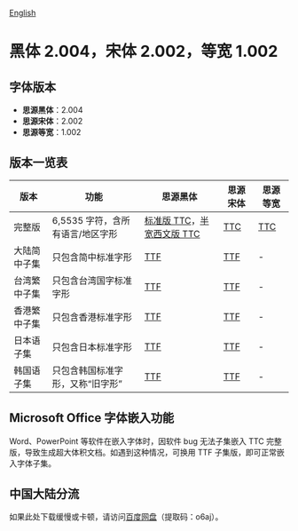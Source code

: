 [English](README_EN.md)

# 黑体 2.004，宋体 2.002，等宽 1.002


## 字体版本

* **思源黑体**：2.004
* **思源宋体**：2.002
* **思源等宽**：1.002


## 版本一览表

| 版本         | 功能                             | 思源黑体                                                                                                                                                                                                                                           | 思源宋体                                                                                                          | 思源等宽                                                                                                       |
|--------------|----------------------------------|----------------------------------------------------------------------------------------------------------------------------------------------------------------------------------------------------------------------------------------------------|-------------------------------------------------------------------------------------------------------------------|----------------------------------------------------------------------------------------------------------------|
| 完整版       | 6,5535 字符，含所有语言/地区字形 | [标准版 TTC](https://github.com/Pal3love/Source-Han-TrueType/releases/download/2.004-2.002-1.002-R/SourceHanSans.zip)，[半宽西文版 TTC](https://github.com/Pal3love/Source-Han-TrueType/releases/download/2.004-2.002-1.002-R/SourceHanSansHW.zip) | [TTC](https://github.com/Pal3love/Source-Han-TrueType/releases/download/2.004-2.002-1.002-R/SourceHanSerif.zip)   | [TTC](https://github.com/Pal3love/Source-Han-TrueType/releases/download/2.004-2.002-1.002-R/SourceHanMono.zip) |
| 大陆简中子集 | 只包含简中标准字形               | [TTF](https://github.com/Pal3love/Source-Han-TrueType/releases/download/2.004-2.002-1.002-R/SourceHanSansCN.zip)                                                                                                                                   | [TTF](https://github.com/Pal3love/Source-Han-TrueType/releases/download/2.004-2.002-1.002-R/SourceHanSerifCN.zip) | -                                                                                                              |
| 台湾繁中子集 | 只包含台湾国字标准字形           | [TTF](https://github.com/Pal3love/Source-Han-TrueType/releases/download/2.004-2.002-1.002-R/SourceHanSansTW.zip)                                                                                                                                   | [TTF](https://github.com/Pal3love/Source-Han-TrueType/releases/download/2.004-2.002-1.002-R/SourceHanSerifTW.zip) | -                                                                                                              |
| 香港繁中子集 | 只包含香港标准字形               | [TTF](https://github.com/Pal3love/Source-Han-TrueType/releases/download/2.004-2.002-1.002-R/SourceHanSansHK.zip)                                                                                                                                   | [TTF](https://github.com/Pal3love/Source-Han-TrueType/releases/download/2.004-2.002-1.002-R/SourceHanSerifHK.zip) | -                                                                                                              |
| 日本语子集   | 只包含日本标准字形               | [TTF](https://github.com/Pal3love/Source-Han-TrueType/releases/download/2.004-2.002-1.002-R/SourceHanSansJP.zip)                                                                                                                                   | [TTF](https://github.com/Pal3love/Source-Han-TrueType/releases/download/2.004-2.002-1.002-R/SourceHanSerifJP.zip) | -                                                                                                              |
| 韩国语子集   | 只包含韩国标准字形，又称“旧字形” | [TTF](https://github.com/Pal3love/Source-Han-TrueType/releases/download/2.004-2.002-1.002-R/SourceHanSansKR.zip)                                                                                                                                   | [TTF](https://github.com/Pal3love/Source-Han-TrueType/releases/download/2.004-2.002-1.002-R/SourceHanSerifKR.zip) | -                                                                                                              |


## Microsoft Office 字体嵌入功能

Word、PowerPoint 等软件在嵌入字体时，因软件 bug 无法子集嵌入 TTC 完整版，导致生成超大体积文档。如遇到这种情况，可换用 TTF 子集版，即可正常嵌入字体子集。


## 中国大陆分流

如果此处下载缓慢或卡顿，请访问[百度网盘](https://pan.baidu.com/s/1b9hhWCKm1QQN97HkcOfxOQ?pwd=o6aj)（提取码：o6aj）。
